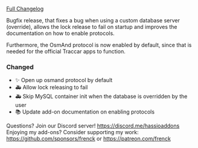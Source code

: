 [Full Changelog][changelog]

Bugfix release, that fixes a bug when using a custom database server (override), allows the lock release to fail on startup and improves the documentation on how to enable protocols.

Furthermore, the OsmAnd protocol is now enabled by default, since that is needed for the official Traccar apps to function.

### Changed

- :sparkles: Open up osmand protocol by default
- :ambulance: Allow lock releasing to fail
- :ambulance: Skip MySQL container init when the database is overridden by the user
- :books: Update add-on documentation on enabling protocols

[changelog]: https://github.com/hassio-addons/addon-traccar/compare/v0.7.1...v0.7.2

Questions? Join our Discord server! https://discord.me/hassioaddons
Enjoying my add-ons? Consider supporting my work:
https://github.com/sponsors/frenck or https://patreon.com/frenck